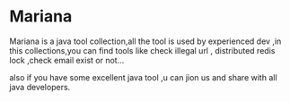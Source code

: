 # Mariana
Mariana is a java tool collection,all the tool is used by experienced dev ,in this collections,you can find tools like check illegal url , distributed redis lock ,check email exist or not...

also if you have some excellent java tool ,u can jion us and share with all java developers.
 
